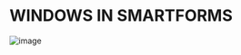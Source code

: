 # WINDOWS IN SMARTFORMS
![image](https://github.com/bhuvabhavik/SMARTFORMS/assets/49744703/f4639d51-857b-48c2-9428-1ff7a67e9631)

